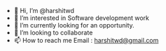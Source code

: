 - 👋 Hi, I’m @harshitwd
- 👀 I’m interested in Software development work
- 🌱 I’m currently looking for an opportunity. 
- 💞️ I’m looking to collaborate
- 📫 How to reach me Email : harshitwd@gmail.com

<!---
harshitwd/harshitwd is a ✨ special ✨ repository because its `README.md` (this file) appears on your GitHub profile.
You can click the Preview link to take a look at your changes.
--->
